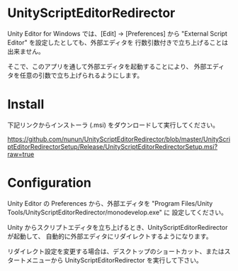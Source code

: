 UnityScriptEditorRedirector
===========================

Unity Editor for Windows では、[Edit] -> [Preferences] から
"External Script Editor" を設定したとしても、外部エディタを
行数引数付きで立ち上げることは出来ません。

そこで、このアプリを通して外部エディタを起動することにより、
外部エディタを任意の引数で立ち上げられるようにします。

Install
=======

下記リンクからインストーラ (.msi) をダウンロードして実行してください。

https://github.com/nunun/UnityScriptEditorRedirector/blob/master/UnityScriptEditorRedirectorSetup/Release/UnityScriptEditorRedirectorSetup.msi?raw=true

Configuration
=============

Unity Editor の Preferences から、外部エディタを
"Program Files/Unity Tools/UnityScriptEditorRedirector/monodevelop.exe" に
設定してください。

Unity からスクリプトエディタを立ち上げるとき、UnityScriptEditorRedirector が起動して、
自動的に外部エディタにリダイレクトするようになります。

リダイレクト設定を変更する場合は、デスクトップのショートカット、またはスタートメニューから
UnityScriptEditorRedirector を実行して下さい。

